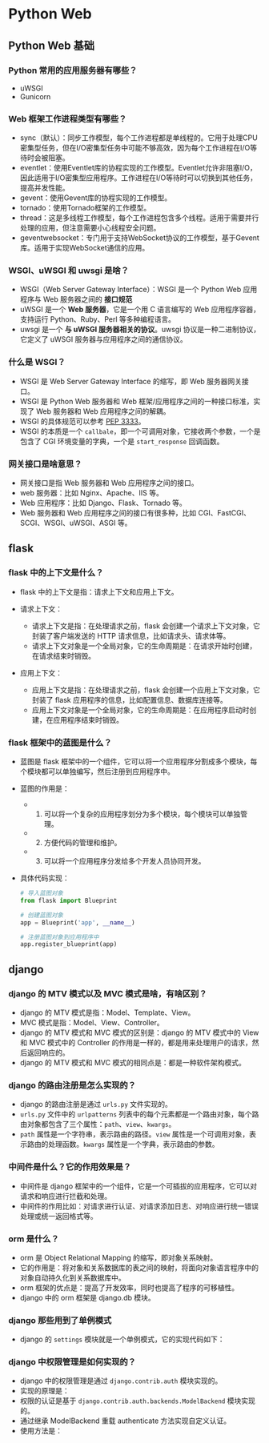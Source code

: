 # Python Web

## Python Web 基础

### Python 常用的应用服务器有哪些？

+ uWSGI
+ Gunicorn

### Web 框架工作进程类型有哪些？

+ sync（默认）：同步工作模型，每个工作进程都是单线程的。它用于处理CPU密集型任务，但在I/O密集型任务中可能不够高效，因为每个工作进程在I/O等待时会被阻塞。
+ eventlet：使用Eventlet库的协程实现的工作模型。Eventlet允许非阻塞I/O，因此适用于I/O密集型应用程序。工作进程在I/O等待时可以切换到其他任务，提高并发性能。
+ gevent：使用Gevent库的协程实现的工作模型。
+ tornado：使用Tornado框架的工作模型。
+ thread：这是多线程工作模型，每个工作进程包含多个线程。适用于需要并行处理的应用，但注意需要小心线程安全问题。
+ geventwebsocket：专门用于支持WebSocket协议的工作模型，基于Gevent库。适用于实现WebSocket通信的应用。

### WSGI、uWSGI 和 uwsgi 是啥？

+ WSGI（Web Server Gateway Interface）：WSGI 是一个 Python Web 应用程序与 Web 服务器之间的 **接口规范**
+ uWSGI 是一个 **Web 服务器**，它是一个用 C 语言编写的 Web 应用程序容器，支持运行 Python、Ruby、Perl 等多种编程语言。
+ uwsgi 是一个 **与 uWSGI 服务器相关的协议**。uwsgi 协议是一种二进制协议，它定义了 uWSGI 服务器与应用程序之间的通信协议。

### 什么是 WSGI？

+ WSGI 是 Web Server Gateway Interface 的缩写，即 Web 服务器网关接口。
+ WSGI 是 Python Web 服务器和 Web 框架/应用程序之间的一种接口标准，实现了 Web 服务器和 Web 应用程序之间的解耦。
+ WSGI 的具体规范可以参考 [PEP 3333](https://www.python.org/dev/peps/pep-3333/)。
+ WSGI 的本质是一个 `callbale`，即一个可调用对象，它接收两个参数，一个是包含了 CGI 环境变量的字典，一个是 `start_response` 回调函数。

### 网关接口是啥意思？

+ 网关接口是指 Web 服务器和 Web 应用程序之间的接口。
+ web 服务器：比如 Nginx、Apache、IIS 等。
+ Web 应用程序：比如 Django、Flask、Tornado 等。
+ Web 服务器和 Web 应用程序之间的接口有很多种，比如 CGI、FastCGI、SCGI、WSGI、uWSGI、ASGI 等。

## flask

### flask 中的上下文是什么？

+ flask 中的上下文是指：请求上下文和应用上下文。

+ 请求上下文：
    + 请求上下文是指：在处理请求之前，flask 会创建一个请求上下文对象，它封装了客户端发送的 HTTP 请求信息，比如请求头、请求体等。
    + 请求上下文对象是一个全局对象，它的生命周期是：在请求开始时创建，在请求结束时销毁。

+ 应用上下文：
    + 应用上下文是指：在处理请求之前，flask 会创建一个应用上下文对象，它封装了 flask 应用程序的信息，比如配置信息、数据库连接等。
    + 应用上下文对象是一个全局对象，它的生命周期是：在应用程序启动时创建，在应用程序结束时销毁。


### flask 框架中的蓝图是什么？

+ 蓝图是 flask 框架中的一个组件，它可以将一个应用程序分割成多个模块，每个模块都可以单独编写，然后注册到应用程序中。

+ 蓝图的作用是：
    
    + 1. 可以将一个复杂的应用程序划分为多个模块，每个模块可以单独管理。
    + 2. 方便代码的管理和维护。
    + 3. 可以将一个应用程序分发给多个开发人员协同开发。

+ 具体代码实现：

    ```python
    # 导入蓝图对象
    from flask import Blueprint

    # 创建蓝图对象
    app = Blueprint('app', __name__)

    # 注册蓝图对象到应用程序中
    app.register_blueprint(app)
    ```

## django

### django 的 MTV 模式以及 MVC 模式是啥，有啥区别？

+ django 的 MTV 模式是指：Model、Template、View。
+ MVC 模式是指：Model、View、Controller。
+ django 的 MTV 模式和 MVC 模式的区别是：django 的 MTV 模式中的 View 和 MVC 模式中的 Controller 的作用是一样的，都是用来处理用户的请求，然后返回响应的。
+ django 的 MTV 模式和 MVC 模式的相同点是：都是一种软件架构模式。

### django 的路由注册是怎么实现的？

+ django 的路由注册是通过 `urls.py` 文件实现的。
+ `urls.py` 文件中的 `urlpatterns` 列表中的每个元素都是一个路由对象，每个路由对象都包含了三个属性：`path`、`view`、`kwargs`。
+ `path` 属性是一个字符串，表示路由的路径。`view` 属性是一个可调用对象，表示路由的处理函数。`kwargs` 属性是一个字典，表示路由的参数。

### 中间件是什么？它的作用效果是？

+ 中间件是 django 框架中的一个组件，它是一个可插拔的应用程序，它可以对请求和响应进行拦截和处理。
+ 中间件的作用比如：对请求进行认证、对请求添加日志、对响应进行统一错误处理或统一返回格式等。

### orm 是什么？

+ orm 是 Object Relational Mapping 的缩写，即对象关系映射。
+ 它的作用是：将对象和关系数据库的表之间的映射，将面向对象语言程序中的对象自动持久化到关系数据库中。
+ orm 框架的优点是：提高了开发效率，同时也提高了程序的可移植性。
+ django 中的 orm 框架是 django.db 模块。


### django 那些用到了单例模式

+ django 的 `settings` 模块就是一个单例模式，它的实现代码如下：

### django 中权限管理是如何实现的？

+ django 中的权限管理是通过 `django.contrib.auth` 模块实现的。
+ 实现的原理是：
+ 权限的认证是基于 `django.contrib.auth.backends.ModelBackend` 模块实现的。
+ 通过继承 ModelBackend 重载 authenticate 方法实现自定义认证。
+ 使用方法是：

